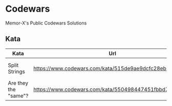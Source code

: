 # Codewars
Memor-X's Public Codewars Solutions

## Kata

| Kata | Url | Language | Solution | Tests | Coverage |
| --- | --- | --- | --- | --- | --- |
| Split Strings | https://www.codewars.com/kata/515de9ae9dcfc28eb6000001 | ![Powershell Static Badge](https://img.shields.io/badge/Powershell-012456?style=for-the-badge&logo=powershell) | [Link](powershell/001-Split%20Strings) | 9 | 100% |
| Are they the "same"? | https://www.codewars.com/kata/550498447451fbbd7600041c | ![Powershell Static Badge](https://img.shields.io/badge/Powershell-012456?style=for-the-badge&logo=powershell) | [Link](powershell/002-Are%20they%20the%20same) | 40 | 100% |